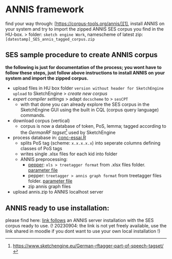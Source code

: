 # ANNIS framework
find your way through: [https://corpus-tools.org/annis/][1], install ANNIS on your system and try to import the zipped ANNIS SES corpus you find in the HU-box. \> folder: `sketch engine Work`, namescheme of latest zip: `[datestamp]_SES_annis_tagged_corpus.zip `

## SES sample procedure to create ANNIS corpus
**the following is just for documentation of the process; you wont have to follow these steps, just follow above instructions to install ANNIS on your system and import the zipped corpus.**
- upload files in HU box folder `version without header for SketchEngine upload` to SketchEngine \> *create new corpus*
-  *expert compiler settings* \> adapt `docscheme` to \> `sesCPT` 
	- with that done you can already explore the SES corpus in the SketchEngine GUI using the built in CQL (corpus query language) commands.
- download corpus (vertical)
	- corpus is now a database of token, PoS, lemma; tagged according to the *GermanRF tagset*[^1] used by SketchEngine
- process database in: [conc-essai.R][2]
	- splits PoS tag (scheme: `x.x.x.x.x`) into seperate columns defining classes of PoS tags
	- writes single .xlsx files for each kid into folder
	- ANNIS preprocessing: 
		- [pepper][3]: `xls > treetagger format` from .xlsx files folder. [parameter file][4]
		- pepper: `treetagger > annis graph format` from treetagger files folder. [parameter file][5]
		- zip annis graph files
- upload annis.zip to ANNIS localhost server

## ANNIS ready to use installation:
please find here: [link follows]() an ANNIS server installation with the SES corpus ready to use. (! 20230904: the link is not yet freely available, use the link shared in moodle if you dont want to use your own local installation !)

[^1]:	https://www.sketchengine.eu/German-rftagger-part-of-speech-tagset/

[1]:	https://corpus-tools.org/annis/
[2]:	https://github.com/esteeschwarz/HU-LX/blob/main/scripts/conc_essai.R
[3]:	https://corpus-tools.org/pepper/
[4]:	https://github.com/esteeschwarz/HU-LX/blob/main/scripts/r-conxl1.pepper
[5]:	https://github.com/esteeschwarz/HU-LX/blob/main/scripts/r-conxl2.pepper
